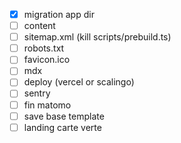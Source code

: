 - [x] migration app dir
- [ ] content
- [ ] sitemap.xml (kill scripts/prebuild.ts)
- [ ] robots.txt
- [ ] favicon.ico
- [ ] mdx
- [ ] deploy (vercel or scalingo)
- [ ] sentry
- [ ] fin matomo
- [ ] save base template
- [ ] landing carte verte
